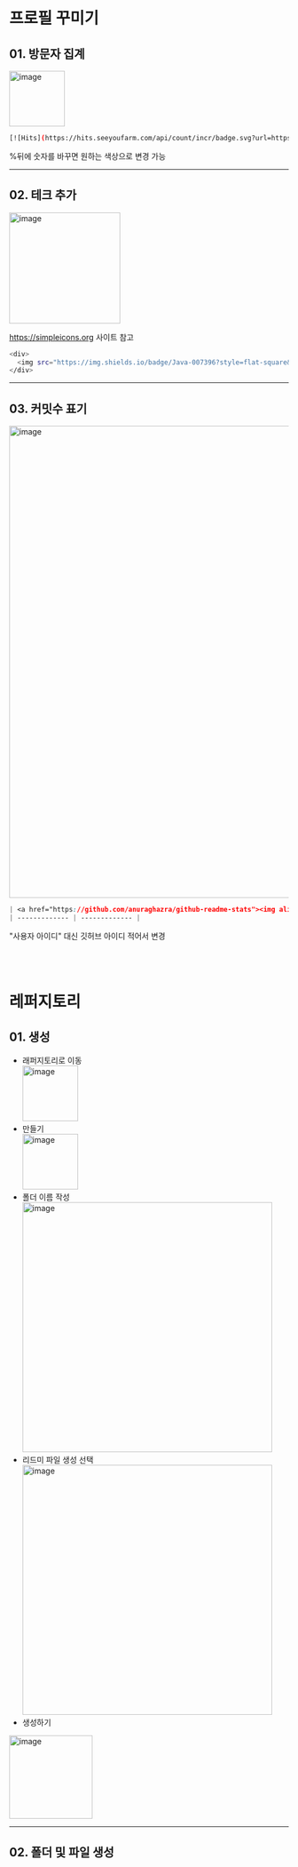 # 프로필 꾸미기
## 01. 방문자 집계
<img width="100" alt="image" src="https://user-images.githubusercontent.com/88806404/203976952-b022e967-9c23-47c8-9938-3b97a8903194.png">

```bash
[![Hits](https://hits.seeyoufarm.com/api/count/incr/badge.svg?url=https%3A%2F%2Fgithub.com%2F[자신 계정 이름]&count_bg=%2381C2F4&title_bg=%238A9CA6&icon=&icon_color=%23E7E7E7&title=hits&edge_flat=false)](https://hits.seeyoufarm.com)
```
%뒤에 숫자를 바꾸면 원하는 색상으로 변경 가능

---

## 02. 테크 추가
<img width="200" alt="image" src="https://user-images.githubusercontent.com/88806404/203977065-ae68dd74-4aab-4562-a114-c6da749dc252.png">

https://simpleicons.org 사이트 참고
```bash
<div>
  <img src="https://img.shields.io/badge/Java-007396?style=flat-square&logo=Java&logoColor=white"/>
</div>
```

---

## 03. 커밋수 표기
<img width="850" alt="image" src="https://user-images.githubusercontent.com/88806404/203977138-a7b05682-56f1-435e-b769-998988cc1b5f.png">

```css
| <a href="https://github.com/anuraghazra/github-readme-stats"><img align="center" src="https://github-readme-stats.vercel.app/api?username= "사용자 아이디" &show_icons=true&include_all_commits=true&theme=buefy&hide_border=true"/></a> | <a href="https://github.com/anuraghazra/github-readme-stats"><img align="center" src="https://github-readme-stats.vercel.app/api/top-langs/?username= "사용자 아이디" &layout=compact&theme=buefy&hide_border=true" /></a> |
| ------------- | ------------- |
```
"사용자 아이디" 대신 깃허브 아이디 적어서 변경

<br><br>

# 레퍼지토리
## 01. 생성
+ 래퍼지토리로 이동<br>
<img width="100" alt="image" src="https://user-images.githubusercontent.com/88806404/203977708-8700dcba-f1e8-4094-9401-c35b8f1da9a8.png"> <br>
+ 만들기<br>
<img width="100" alt="image" src="https://user-images.githubusercontent.com/88806404/203977555-01f41eb5-dc65-41c0-a48f-1c3ed96afe02.png"><br>
+ 폴더 이름 작성<br>
<img width="450" alt="image" src="https://user-images.githubusercontent.com/88806404/203977946-1418cb1c-79a2-419f-9330-8482568e5028.png"><br>
+ 리드미 파일 생성 선택<br>
<img width="450" alt="image" src="https://user-images.githubusercontent.com/88806404/203978861-cc3a1eab-76b7-44bd-b100-c6fd11ace23c.png"><br>
+ 생성하기<br>
<img width="150" alt="image" src="https://user-images.githubusercontent.com/88806404/203978993-68572561-b726-4623-861c-41f6f02be18e.png">

---

## 02. 폴더 및 파일 생성



